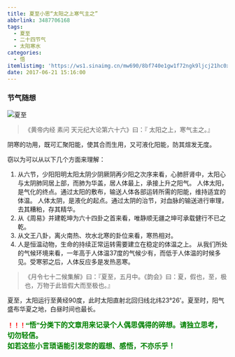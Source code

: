 ```yaml
---
title: 夏至小思“太阳之上寒气主之”
abbrlink: 3487706168
tags:
  - 夏至
  - 二十四节气
  - 太阳寒水
categories:
  - 悟
itemlistimg: 'https://ws1.sinaimg.cn/mw690/8bf740e1gw1f72ngk9ljcj21hc0xch1m.jpg'
date: 2017-06-21 15:16:00
---
```

### 节气随想
![夏至](https://ws1.sinaimg.cn/mw690/8bf740e1gw1f72ngk9ljcj21hc0xch1m.jpg)

>《黄帝内经 素问 天元纪大论第六十六》曰：『 太阳之上，寒气主之。』  

阴寒的功用，既可汇聚阳能，使其合而生用，又可液化阳能，防其煊发无度。  

窃以为可以从以下几个方面来理解：  
1. 从六节，少阳阳明太阳太阴少阴厥阴再少阳之次序来看，心肺肝肾中，太阳心与太阴肺同居上部，而肺为华盖，居人体最上，承接上升之阳气。
人体太阳，是气化的终点。通过太阳的敷布，输送人体各部运转所需的阳能，维持适宜的体温。
人体太阴，是液化的起点。通过太阴的治节，对血脉的输送进行审理，去其糟粕，存其精华。  
2. 从《周易》并建乾坤为六十四卦之首来看，唯静顺无疆之坤可承载健行不已之乾。  
3. 从文王八卦，离火南热、坎水北寒的卦位来看，寒热相对。  
4. 人是恒温动物，生命的持续正常运转需要建立在稳定的体温之上。
从我们所处的气候环境来看，一年高于人体温37度的气候少有，而低于人体温的时候多见。受寒邪之后，人体反应多是发热恶寒。  

>《月令七十二候集解》曰：『夏至，五月中。《韵会》曰：夏，假也，至，极也，万物于此皆假大而至极也。』  

夏至，太阳运行至黄经90度，此时太阳直射北回归线北纬23°26'。夏至时，阳气盛布华夏之地，白昼时间也最长。  


**<font color=red>！！！</font><font color=green face=微软雅黑 size=3>“悟”分类下的文章用来记录个人偶思偶得的碎想。请独立思考，切勿轻信。  
如若这些小言琐语能引发您的遐想、感悟，不亦乐乎！</font>**